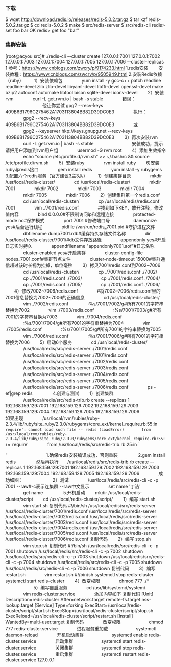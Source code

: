 ### 下载
$ wget http://download.redis.io/releases/redis-5.0.2.tar.gz
$ tar xzf redis-5.0.2.tar.gz
$ cd redis-5.0.2
$ make
$ src/redis-server
$ src/redis-cli
redis> set foo bar
OK
redis> get foo
"bar"
### 集群安装
[root@acyou src]# ./redis-cli --cluster create 127.0.0.1:7001 127.0.0.1:7002 127.0.0.1:7003 127.0.0.1:7004 127.0.0.1:7005 127.0.0.1:7006 --cluster-replicas 1
参考：https://www.cnblogs.com/zwcry/p/9174233.html
1.redis安装
　　安装教程：https://www.cnblogs.com/zwcry/p/9505949.html
2.安装Redis依赖（ruby）
　　1）安装依赖包
　　　　yum install -y gcc-c++ patch readline readline-devel zlib zlib-devel libyaml-devel libffi-devel openssl-devel make bzip2 autoconf automake libtool bison sqlite-devel iconv-devel
　　2）安装 rvm
　　　　curl -L get.rvm.io | bash -s stable
　　　　错误：
　　　　
　　　　他让你尝试 gpg2 --recv-keys 409B6B1796C275462A1703113804BB82D39DC0E3
　　　　执行：
　　　　gpg2 --recv-keys 409B6B1796C275462A1703113804BB82D39DC0E3
　　　　或
　　　　gpg2 --keyserver hkp://keys.gnupg.net --recv-keys 409B6B1796C275462A1703113804BB82D39DC0E3
　　3）再次安装rvm
　　　　curl -L get.rvm.io | bash -s stable 
　　　　
　　　　安装成功，提示请把用户添加到rvm用户组
　　　　usermod -G  rvm root
　　4）添加生效指令
　　　　echo "source /etc/profile.d/rvm.sh" >> ~/.bashrc && source /etc/profile.d/rvm.sh
　　5）安装ruby
　　　　rvm install ruby
　　6)安装ruby与redis接口
　　　　gem install redis
　　　　yum install -y rubygems
3.配置六个redis服务（官方建议3主3从） 
　　1）创建集群目录
　　　　mkdir /usr/local/redis-cluster/
　　　　cd  /usr/local/redis-cluster/
　　　　mkdir 7001
　　　　mkdir 7002
　　　　mkdir 7003
　　　　mkdir 7004
　　　　mkdir 7005
　　　　mkdir 7006
　　2）创建集群第一个redis.conf
　　　　cd  /usr/local/redis-cluster/
　　　　cp /usr/local/redis/redis.conf 7001
　　　　vim ./7001/redis.conf
　　　　#找到如下KEY，放开注释，修改值内容
　　　　bind 0.0.0.0#不限制访问ip和远程连接
　　　　protected-mode no#保护模式
　　　　port 7001 #修改端口号　
　　　　daemonize yes#后台运行线程
　　　　pidfile /var/run/redis_7001.pid #守护进程文件
　　　　dbfilename dump7001.rdb#缓存持久存储文件名称
　　　　dir /usr/local/redis-cluster/7001/#db文件存放路径
　　　　appendonly yes#开启日志实时持久
　　　　appendfilename "appendonly7001.aof"#日志名称
　　　　cluster-enabled yes#开启集群
　　　　cluster-config-file nodes_7001.conf#集群节点文件
　　　　cluster-node-timeout 15000#集群通信超过该时长视为挂掉，单位毫秒
　　3）拷贝7001/redis.conf到7002~7006
　　　　cd  /usr/local/redis-cluster/
　　　　cp ./7001/redis.conf ./7002/
　　　　cp ./7001/redis.conf ./7003/
　　　　cp ./7001/redis.conf ./7004/
　　　　cp ./7001/redis.conf ./7005/
　　　　cp ./7001/redis.conf ./7006/
　　4）修改7002~7006/redis.conf
　　　　#将7002~7006/redis.conf里的7001信息替换为7002~7006的正确信息
　　　　cd  /usr/local/redis-cluster/
　　　　vim ./7002/redis.conf
　　　　:%s/7001/7002/g#所有7001的字符串替换为7002
　　　　vim ./7003/redis.conf
　　　　:%s/7001/7003/g#所有7001的字符串替换为7003
　　　　vim ./7004/redis.conf
　　　　:%s/7001/7004/g#所有7001的字符串替换为7004
　　　　vim ./7005/redis.conf
　　　　:%s/7001/7005/g#所有7001的字符串替换为7005
　　　　vim ./7006/redis.conf
　　　　:%s/7001/7006/g#所有7001的字符串替换为7006
　　5）启动6个服务
　　　　cd  /usr/local/redis-cluster/
　　　　/usr/local/redis/src/redis-server ./7001/redis.conf
　　　　/usr/local/redis/src/redis-server ./7001/redis.conf
　　　　/usr/local/redis/src/redis-server ./7002/redis.conf
　　　　/usr/local/redis/src/redis-server ./7003/redis.conf
　　　　/usr/local/redis/src/redis-server ./7004/redis.conf
　　　　/usr/local/redis/src/redis-server ./7005/redis.conf
　　　　/usr/local/redis/src/redis-server ./7006/redis.conf
　　　　ps -ef|grep redis
　　　　
4.创建与测试
　　1）创建集群
　　　　/usr/local/redis/src/redis-trib.rb create --replicas 1 192.168.159.129:7001 192.168.159.129:7002 192.168.159.129:7003 192.168.159.129:7004 192.168.159.129:7005 192.168.159.129:7006　
　　　　如果出现
　　　　/usr/local/rvm/rubies/ruby-2.3.4/lib/ruby/site_ruby/2.3.0/rubygems/core_ext/kernel_require.rb:55:in `require': cannot load such file -- redis (LoadError)
　　　　from /usr/local/rvm/rubies/ruby-2.3.4/lib/ruby/site_ruby/2.3.0/rubygems/core_ext/kernel_require.rb:55:in `require'
　　　　from /usr/local/redis/src/redis-trib.rb:25:in `<main>'
　　　　
　　　　  1.确保redis安装编译成功，否则重装
　　　　  2.gem install redis
　　　　  然后再执行　　/usr/local/redis/src/redis-trib.rb create --replicas 1 192.168.159.129:7001 192.168.159.129:7002 192.168.159.129:7003 192.168.159.129:7004 192.168.159.129:7005 192.168.159.129:7006
　　　　成功如图：
　　　　
　　2）测试
　　　　/usr/local/redis/src/redis-cli -c -p 7001 --raw#-c表示连集群 --raw中文显示
　　　　set name '丁洁'
　　　　get name
　　　　
5.开机启动
　　mkdir /usr/local/redis-cluster/script
　　cd /usr/local/redis-cluster/script/
　　1）编写 start.sh
　　　　vim start.sh
复制代码
#!/bin/sh
/usr/local/redis/src/redis-server /usr/local/redis-cluster/7001/redis.conf
/usr/local/redis/src/redis-server /usr/local/redis-cluster/7002/redis.conf
/usr/local/redis/src/redis-server /usr/local/redis-cluster/7003/redis.conf
/usr/local/redis/src/redis-server /usr/local/redis-cluster/7004/redis.conf
/usr/local/redis/src/redis-server /usr/local/redis-cluster/7005/redis.conf
/usr/local/redis/src/redis-server /usr/local/redis-cluster/7006/redis.conf
复制代码
　　2）编写 stop.sh
　　　　vim stop.sh
复制代码
#!/bin/sh
/usr/local/redis/src/redis-cli -c -p 7001 shutdown
/usr/local/redis/src/redis-cli -c -p 7002 shutdown
/usr/local/redis/src/redis-cli -c -p 7003 shutdown
/usr/local/redis/src/redis-cli -c -p 7004 shutdown
/usr/local/redis/src/redis-cli -c -p 7005 shutdown
/usr/local/redis/src/redis-cli -c -p 7006 shutdown
复制代码
　　3）编写 restart.sh
　　　　vim restart.sh
#!/bin/sh
systemctl stop redis-cluster
systemctl start redis-cluster
　　4）改变权限
　　　　chmod 777 ./*
　　　　
　　5）编写自启服务
　　　　cd /usr/lib/systemd/system/
　　　　vim redis-cluster.service
　　　　添加内容如下
复制代码
[Unit]
Description=redis-cluster
After=network.target remote-fs.target nss-lookup.target
[Service]
Type=forking
ExecStart=/usr/local/redis-cluster/script/start.sh
ExecStop=/usr/local/redis-cluster/script/stop.sh
ExecReload=/usr/local/redis-cluster/script/restart.sh
[Install]
WantedBy=multi-user.target
复制代码
　　　　改变权限
　　　　　　chmod 777 redis-cluster.service
　　　　进程服务重加载
　　　　　　systemctl daemon-reload
　　　　开机启动集群
　　　　　　systemctl enable redis-cluster.service
　　　　启动集群
　　　　　　systemctl start redis-cluster.service
　　　　关闭集群
　　　　　　systemctl stop redis-cluster.service
　　　　重启集群
　　　　　　systemctl restart redis-cluster.service
127.0.0.1
